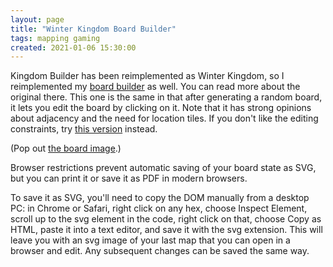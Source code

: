 ```yaml
---
layout: page
title: "Winter Kingdom Board Builder"
tags: mapping gaming
created: 2021-01-06 15:30:00
---
```

Kingdom Builder has been reimplemented as Winter Kingdom, so I reimplemented my [board builder](board-builder.html) as well.  You can read more about the original there.  This one is the same in that after generating a random board, it lets you edit the board by clicking on it.  Note that it has strong opinions about adjacency and the need for location tiles.  If you don't like the editing constraints, try [this version](/files/svg/wkbb-hexagons-free.svg) instead.

<object type="image/svg+xml" data="/files/svg/wkbb-hexagons.svg" style="width:650px;height:500px;"></object>

(Pop out [the board image](/files/svg/wkbb-hexagons.svg).)

Browser restrictions prevent automatic saving of your board state as SVG, but you can print it or save it as PDF in modern browsers.

To save it as SVG, you'll need to copy the DOM manually from a desktop PC: in Chrome or Safari, right click on any hex, choose Inspect Element, scroll up to the svg element in the code, right click on that, choose Copy as HTML, paste it into a text editor, and save it with the svg extension. This will leave you with an svg image of your last map that you can open in a browser and edit. Any subsequent changes can be saved the same way. 
